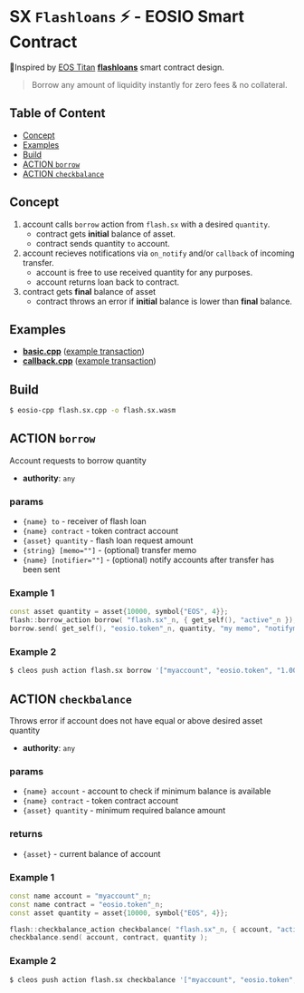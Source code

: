 # SX `Flashloans` ⚡️ - EOSIO Smart Contract

🙏Inspired by [EOS Titan](http://eostitan.com) **[flashloans](https://github.com/CryptoMechanics/flashloans)** smart contract design.

> Borrow any amount of liquidity instantly for zero fees & no collateral.

## Table of Content

- [Concept](#concept)
- [Examples](#examples)
- [Build](#build)
- [ACTION `borrow`](#action-borrow)
- [ACTION `checkbalance`](#action-checkbalance)

## Concept

1. account calls `borrow` action from `flash.sx` with a desired `quantity`.
    - contract gets **initial** balance of asset.
    - contract sends quantity `to` account.
2. account recieves notifications via `on_notify` and/or `callback` of incoming transfer.
    - account is free to use received quantity for any purposes.
    - account returns loan back to contract.
3. contract gets **final** balance of asset
    - contract throws an error if **initial** balance is lower than **final** balance.

## Examples

- [**basic.cpp**](/examples/basic.sx.cpp) ([example transaction](https://eosq.app/tx/10f95b6c3927a2d506bad403499a415cb471cb515d52aac8914d5e1b2f3c957a))
- [**callback.cpp**](/examples/callback.sx.cpp) ([example transaction](https://eosq.app/tx/e93c55af119abb8f90c4adf7a00a05fca8072c41483615d0df7e33a6f53d8e3f))

## Build

```bash
$ eosio-cpp flash.sx.cpp -o flash.sx.wasm
```

## ACTION `borrow`

Account requests to borrow quantity

- **authority**: `any`

### params

- `{name} to` - receiver of flash loan
- `{name} contract` - token contract account
- `{asset} quantity` - flash loan request amount
- `{string} [memo=""]` - (optional) transfer memo
- `{name} [notifier=""]` - (optional) notify accounts after transfer has been sent

### Example 1

```c++
const asset quantity = asset{10000, symbol{"EOS", 4}};
flash::borrow_action borrow( "flash.sx"_n, { get_self(), "active"_n });
borrow.send( get_self(), "eosio.token"_n, quantity, "my memo", "notifyme" );
```

### Example 2

```bash
$ cleos push action flash.sx borrow '["myaccount", "eosio.token", "1.0000 EOS", "my memo", "notifyme"]' -p myaccount
```

## ACTION `checkbalance`

Throws error if account does not have equal or above desired asset quantity

- **authority**: `any`

### params

- `{name} account` - account to check if minimum balance is available
- `{name} contract` - token contract account
- `{asset} quantity` - minimum required balance amount

### returns

- `{asset}` - current balance of account

### Example 1

```c++
const name account = "myaccount"_n;
const name contract = "eosio.token"_n;
const asset quantity = asset{10000, symbol{"EOS", 4}};

flash::checkbalance_action checkbalance( "flash.sx"_n, { account, "active"_n });
checkbalance.send( account, contract, quantity );
```

### Example 2

```bash
$ cleos push action flash.sx checkbalance '["myaccount", "eosio.token", "1.0000 EOS"] -p myaccount
```
